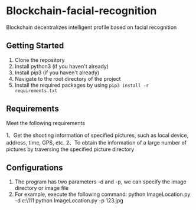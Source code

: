 # Blockchain-facial-recognition
Blockchain decentralizes intelligent profile based on facial recognition


## Getting Started

1. Clone the repository
2. Install python3 (if you haven't already)
3. Install pip3 (if you haven't already)
4. Navigate to the root directory of the project
5. Install the required packages by using `pip3 install -r requirements.txt`


## Requirements
Meet the following requirements

1、Get the shooting information of specified pictures, such as local device, address, time, GPS, etc.
2、To obtain the information of a large number of pictures by traversing the specified picture directory

## Configurations

1. The program has two parameters -d and -p, we can specify the image directory or image file
2. For example, execute the following command:
python ImageLocation.py -d c:\\111
python ImageLocation.py -p 123.jpg
